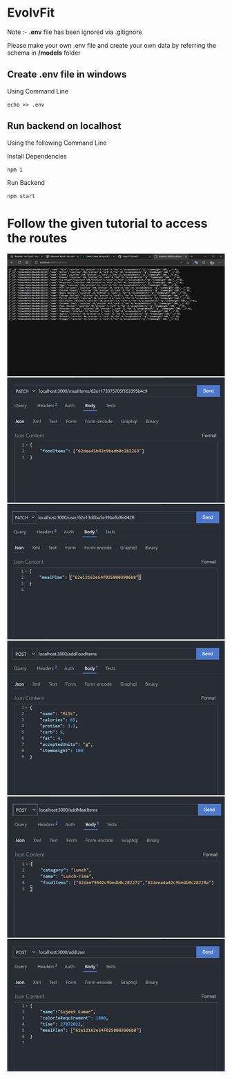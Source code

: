# EvolvFit

Note :- **.env** file has been ignored via .gitignore

Please make your own .env file and create your own data by referring the schema in **/models** folder

## Create .env file in windows
Using Command Line

``` 
echo >> .env 
```

## Run backend on localhost
Using the following Command Line

Install Dependencies 
```
npm i
```
Run Backend
```
npm start
```


# Follow the given tutorial to access the routes

![Whole DB](Images/get-all.png)
![Patch Meal Item](Images/patch-mealItem.png)
![Patch User](Images/patch-user.png)
![Post Add Food Items](Images/post-addFoodItems.png)
![Post Add Meal Item](Images/post-addMealItems.png)
![Post Add User](Images//post-addUser.png)
